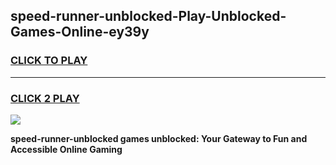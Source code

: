 
## speed-runner-unblocked-Play-Unblocked-Games-Online-ey39y
<h3>
<a href="https://premium76.site?title=speed-runner-unblocked&ref=25A">CLICK TO PLAY</a></h3>
<hr>

<h3>
<a href="https://premium76.site?title=speed-runner-unblocked&ref=25A">CLICK 2 PLAY</a>
  
</h3>

<a href="https://premium76.site?title=speed-runner-unblocked&ref=25A"><img src="https://clearcache.store/games.png"></a>


**speed-runner-unblocked games unblocked: Your Gateway to Fun and Accessible Online Gaming**
